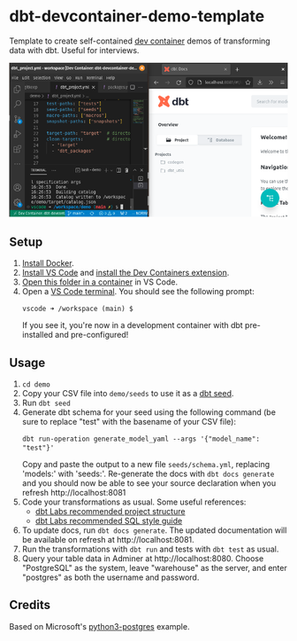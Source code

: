 # dbt-devcontainer-demo-template
Template to create self-contained [dev container](https://containers.dev) demos of transforming data with dbt. Useful for interviews.

![Screenshot of dbt running in a dev container and a dbt docs window](screenshot.png)

## Setup

1.  [Install Docker](https://docs.docker.com/engine/install/).
2.  [Install VS Code](https://code.visualstudio.com/Download) and [install the Dev Containers extension](https://marketplace.visualstudio.com/items?itemName=ms-vscode-remote.remote-containers).
3.  [Open this folder in a container](https://code.visualstudio.com/docs/devcontainers/containers#_quick-start-open-an-existing-folder-in-a-container) in VS Code.
4.  Open a [VS Code terminal](https://code.visualstudio.com/docs/terminal/basics). You should see the following prompt:
    ```
    vscode ➜ /workspace (main) $
    ```
    If you see it, you're now in a development container with dbt pre-installed and pre-configured!


## Usage

1.  `cd demo`
2.  Copy your CSV file into `demo/seeds` to use it as a [dbt seed](https://docs.getdbt.com/docs/build/seeds).
3.  Run `dbt seed`
4.  Generate dbt schema for your seed using the following command (be sure to replace "test" with the basename of your CSV file):
    ```
    dbt run-operation generate_model_yaml --args '{"model_name": "test"}'
    ```
    Copy and paste the output to a new file `seeds/schema.yml`, replacing 'models:' with 'seeds:'.
    Re-generate the docs with `dbt docs generate` and you should now be able to see your source declaration when you refresh http://localhost:8081
5.  Code your transformations as usual. Some useful references:
    - [dbt Labs recommended project structure](https://docs.getdbt.com/guides/best-practices/how-we-structure/1-guide-overview)
    - [dbt Labs recommended SQL style guide](https://github.com/dbt-labs/corp/blob/main/dbt_style_guide.md)
6.  To update docs, run `dbt docs generate`. The updated documentation will be available on refresh at http://localhost:8081.
7.  Run the transformations with `dbt run` and tests with `dbt test` as usual.
8.  Query your table data in Adminer at http://localhost:8080. Choose "PostgreSQL" as the system, leave "warehouse" as the server, and enter "postgres" as both the username and password.

## Credits

Based on Microsoft's [python3-postgres](https://github.com/microsoft/vscode-dev-containers/tree/main/containers/python-3-postgres) example.